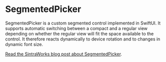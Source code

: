 # SegmentedPicker

SegmentedPicker is a custom segmented control implemented in SwiftUI. It supports automatic switching between a compact and a regular view depending on whether the regular view will fit the space available to the control. It therefore reacts dynamically to device rotation and to changes in dynamic font size.

[Read the SintraWorks blog post about SegmentedPicker](https://sintraworks.github.io/swift/swiftui/2020/07/07/segmentedpicker.html).

